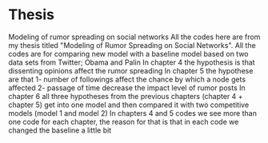 # Thesis
Modeling of rumor spreading on social networks
All the codes here are from my thesis titled "Modeling of Rumor Spreading on Social Networks". All the codes are for comparing new model with a baseline model based on two data sets from Twitter; Obama and Palin
In chapter 4 the hypothesis is that dissenting opinions affect the rumor spreading 
In chapter 5 the hypothese are that 1- number of followings affect the chance by which a node gets affected 2- passage of time decrease the impact level of rumor posts
In chapter 6 all three hypotheses from the previous chapters (chapter 4 + chapter 5) get into one model and then compared it with two competitive models (model 1 and model 2)
In chapters 4 and 5 codes we see more than one code for each chapter, the reason for that is that in each code we changed the baseline a little bit
